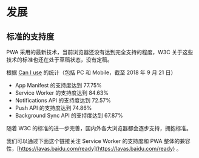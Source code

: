 # 发展

## 标准的支持度

PWA 采用的最新技术，当前浏览器还没有达到完全支持的程度，W3C 关于这些技术的标准也还在处于草稿状态，没有定稿。

根据 [Can I use](http://caniuse.com) 的统计（包括 PC 和 Mobile，截至 2018 年 9 月 21 日）

* App Manifest 的支持度达到 77.75%
* Service Worker 的支持度达到 84.63%
* Notifications API 的支持度达到 72.57%
* Push API 的支持度达到 74.86%
* Background Sync API 的支持度达到 67.87%

随着 W3C 的标准的进一步完善，国内外各大浏览器都会逐步支持，拥抱标准。

我们可以通过下面这个链接关注 Service Worker 的支持度和 PWA 整体的兼容性，[https://lavas.baidu.com/ready](https://lavas.baidu.com/ready) 。